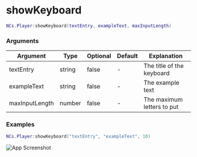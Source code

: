 # showKeyboard

```lua
NCs.Player:showKeyboard(textEntry, exampleText, maxInputLength)
``` 

### Arguments
| Argument       | Type   | Optional   | Default | Explanation                |
|----------------|--------|------------|---------|----------------------------|
| textEntry      | string | false      | -       | The title of the keyboard  |
| exampleText    | string | false      | -       | The example text           |
| maxInputLength | number | false      | -       | The maximum letters to put |

### Examples
```lua
NCs.Player:showKeyboard("textEntry", "exampleText", 10)
```
![App Screenshot](https://cdn.discordapp.com/attachments/859092448427638804/982915286258819092/unknown.png)